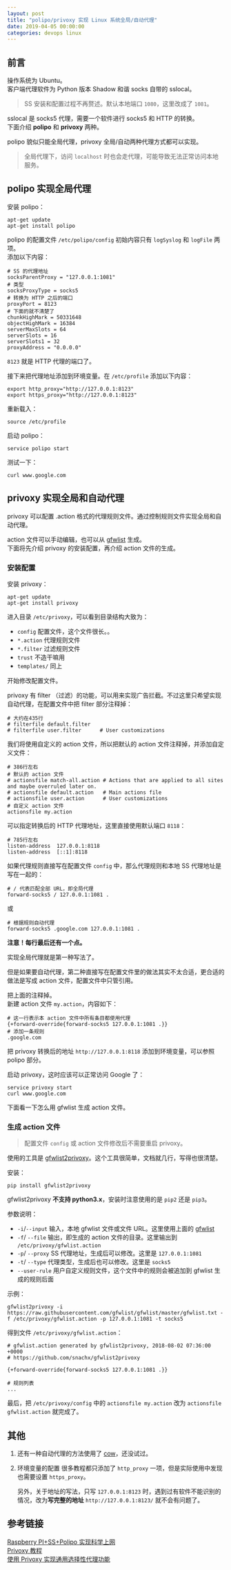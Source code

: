 ```yaml
---
layout: post
title: "polipo/privoxy 实现 Linux 系统全局/自动代理"
date: 2019-04-05 00:00:00
categories: devops linux
---
```

## 前言

操作系统为 Ubuntu。  
客户端代理软件为 Python 版本 Shadow 和谐 socks 自带的 sslocal。

> SS 安装和配置过程不再赘述。默认本地端口 `1080`，这里改成了 `1081`。

sslocal 是 socks5 代理，需要一个软件进行 socks5 和 HTTP 的转换。  
下面介绍 **polipo** 和 **privoxy** 两种。

polipo 貌似只能全局代理，privoxy 全局/自动两种代理方式都可以实现。

> 全局代理下，访问 `localhost` 时也会走代理，可能导致无法正常访问本地服务。

## polipo 实现全局代理

安装 polipo：

```
apt-get update
apt-get install polipo
```

polipo 的配置文件 `/etc/polipo/config` 初始内容只有 `logSyslog` 和 `logFile` 两项。  
添加以下内容：

```
# SS 的代理地址
socksParentProxy = "127.0.0.1:1081"
# 类型
socksProxyType = socks5
# 转换为 HTTP 之后的端口
proxyPort = 8123
# 下面的就不清楚了
chunkHighMark = 50331648
objectHighMark = 16384
serverMaxSlots = 64
serverSlots = 16
serverSlots1 = 32
proxyAddress = "0.0.0.0"
```

`8123` 就是 HTTP 代理的端口了。

接下来把代理地址添加到环境变量。在 `/etc/profile` 添加以下内容：

```
export http_proxy="http://127.0.0.1:8123"
export https_proxy="http://127.0.0.1:8123"
```

重新载入：

```
source /etc/profile
```

启动 polipo：

```
service polipo start
```

测试一下：

```
curl www.google.com
```

## privoxy 实现全局和自动代理

privoxy 可以配置 .action 格式的代理规则文件。通过控制规则文件实现全局和自动代理。

action 文件可以手动编辑，也可以从 [gfwlist](https://github.com/gfwlist/gfwlist) 生成。  
下面将先介绍 privoxy 的安装配置，再介绍 action 文件的生成。

### 安装配置

安装 privoxy：

```
apt-get update
apt-get install privoxy
```

进入目录 `/etc/privoxy`，可以看到目录结构大致为：

- `config` 配置文件，这个文件很长。。
- `*.action` 代理规则文件
- `*.filter` 过滤规则文件
- `trust` 不造干嘛用
- `templates/` 同上

开始修改配置文件。

privoxy 有 filter （过滤）的功能，可以用来实现广告拦截。不过这里只希望实现自动代理，在配置文件中把 filter 部分注释掉：

 ```
# 大约在435行
# filterfile default.filter
# filterfile user.filter      # User customizations
```

我们将使用自定义的 action 文件，所以把默认的 action 文件注释掉，并添加自定义文件：

 ```
# 386行左右
# 默认的 action 文件
# actionsfile match-all.action # Actions that are applied to all sites and maybe overruled later on.
# actionsfile default.action   # Main actions file
# actionsfile user.action      # User customizations
# 自定义 action 文件
actionsfile my.action
```

可以指定转换后的 HTTP 代理地址，这里直接使用默认端口 `8118`：

 ```
# 785行左右
listen-address  127.0.0.1:8118
listen-address  [::1]:8118
```

如果代理规则直接写在配置文件 `config` 中，那么代理规则和本地 SS 代理地址是写在一起的：

```
# / 代表匹配全部 URL，即全局代理
forward-socks5 / 127.0.0.1:1081 .
```

或

```
# 根据规则自动代理
forward-socks5 .google.com 127.0.0.1:1081 .
```

**注意！每行最后还有一个点。**

实现全局代理就是第一种写法了。

但是如果要自动代理，第二种直接写在配置文件里的做法其实不太合适，更合适的做法是写成 action 文件，配置文件中只管引用。

把上面的注释掉。  
新建 action 文件 `my.action`，内容如下：

```
# 这一行表示本 action 文件中所有条目都使用代理
{+forward-override{forward-socks5 127.0.0.1:1081 .}}
# 添加一条规则
.google.com
```

把 privoxy 转换后的地址 `http://127.0.0.1:8118` 添加到环境变量，可以参照 polipo 部分。

启动 privoxy，这时应该可以正常访问 Google 了：

```
service privoxy start
curl www.google.com
```

下面看一下怎么用 gfwlist 生成 action 文件。

### 生成 action 文件

> 配置文件 `config` 或 action 文件修改后不需要重启 privoxy。

使用的工具是 [gfwlist2privoxy](https://github.com/snachx/gfwlist2privoxy)。这个工具很简单，文档就几行，写得也很清楚。

安装：

```
pip install gfwlist2privoxy
```

gfwlist2privoxy **不支持 python3.x**，安装时注意使用的是 `pip2` 还是 `pip3`。

参数说明：

- `-i`/`--input` 输入，本地 gfwlist 文件或文件 URL。这里使用上面的 [gfwlist](https://raw.githubusercontent.com/gfwlist/gfwlist/master/gfwlist.txt)
- `-f`/ `--file` 输出，即生成的 action 文件的目录。这里输出到 `/etc/privoxy/gfwlist.action`
- `-p`/ `--proxy` SS 代理地址，生成后可以修改。这里是 `127.0.0.1:1081`
- `-t`/ `--type` 代理类型，生成后也可以修改。这里是 `socks5`
- `--user-rule` 用户自定义规则文件，这个文件中的规则会被追加到 gfwlist 生成的规则后面

示例：

```
gfwlist2privoxy -i https://raw.githubusercontent.com/gfwlist/gfwlist/master/gfwlist.txt -f /etc/privoxy/gfwlist.action -p 127.0.0.1:1081 -t socks5
```

得到文件 `/etc/privoxy/gfwlist.action`：

```
# gfwlist.action generated by gfwlist2privoxy, 2018-08-02 07:36:00 +0000
# https://github.com/snachx/gfwlist2privoxy

{+forward-override{forward-socks5 127.0.0.1:1081 .}}

# 规则列表
...
```

最后，把 `/etc/privoxy/config` 中的 `actionsfile my.action` 改为 `actionsfile gfwlist.action` 就完成了。

## 其他

1. 还有一种自动代理的方法使用了 [cow](http://www.nasyun.com/thread-24853-1-1.html)，还没试过。

2. 环境变量的配置
   很多教程都只添加了 `http_proxy` 一项，但是实际使用中发现也需要设置 `https_proxy`。

   另外，关于地址的写法，只写 `127.0.0.1:8123` 时，遇到过有软件不能识别的情况，改为**写完整的地址** `http://127.0.0.1:8123/` 就不会有问题了。

## 参考链接

[Raspberry PI+SS+Polipo 实现科学上网](https://medium.com/@molimowang/raspberry-pi-shadowsocks-polipo实现科学上网-eae1b7eeb779)  
[Privoxy 教程](https://blog.zfanw.com/privoxy-tutorial/)  
[使用 Privoxy 实现通用选择性代理功能](http://cckpg.blogspot.com/2011/06/privoxy.html)